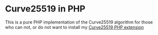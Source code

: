 Curve25519 in PHP
=================

This is a pure PHP implementation of the Curve25519 algorithm for those who can not, or do not want to install my [Curve25519 PHP extension](https://github.com/lt/php-curve25519)
